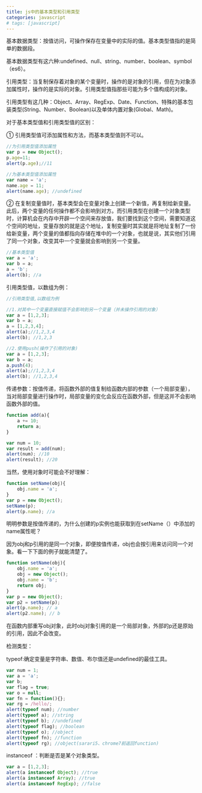 ```yaml
---
title: js中的基本类型和引用类型
categories: javascript
# tags: [javascript]
---
```


基本数据类型：按值访问，可操作保存在变量中的实际的值。基本类型值指的是简单的数据段。

基本数据类型有这六种:undefined、null、string、number、boolean、symbol（es6）。

引用类型：当复制保存着对象的某个变量时，操作的是对象的引用，但在为对象添加属性时，操作的是实际的对象。引用类型值指那些可能为多个值构成的对象。

引用类型有这几种：Object、Array、RegExp、Date、Function、特殊的基本包装类型(String、Number、Boolean)以及单体内置对象(Global、Math)。

对于基本类型值和引用类型值的区别：

   ① 引用类型值可添加属性和方法，而基本类型值则不可以。

```javascript
//为引用类型值添加属性
var p = new Object();
p.age=11;
alert(p.age);//11

//为基本类型值添加属性
var name = 'a';
name.age = 11;
alert(name.age); //undefined
```

  ② 在复制变量值时，基本类型会在变量对象上创建一个新值，再复制给新变量。此后，两个变量的任何操作都不会影响到对方。而引用类型在创建一个对象类型时，计算机会在内存中开辟一个空间来存放值，我们要找到这个空间，需要知道这个空间的地址，变量存放的就是这个地址，复制变量时其实就是将地址复制了一份给新变量，两个变量的值都指向存储在堆中的一个对象，也就是说，其实他们引用了同一个对象，改变其中一个变量就会影响到另一个变量。

```javascript
//基本类型值
var a = 'a';
var b = a;
a = 'b';
alert(b); //a
```

引用类型值，以数组为例：

```javascript
//引用类型值,以数组为例

//1.对其中一个变量直接赋值不会影响到另一个变量（并未操作引用的对象）
var a = [1,2,3];
var b = a;
a = [1,2,3,4];
alert(a);//1,2,3,4
alert(b); //1,2,3

//2.使用push(操作了引用的对象)
var a = [1,2,3];
var b = a;
a.push(4);
alert(a);//1,2,3,4
alert(b); //1,2,3,4
```

传递参数：按值传递，将函数外部的值复制给函数内部的参数（一个局部变量），当对局部变量进行操作时，局部变量的变化会反应在函数外部，但是这并不会影响函数外部的值。

```javascript
function add(a){
    a += 10;
    return a;
}

var num = 10;
var result = add(num);
alert(num); //10
alert(result); //20
```

当然，使用对象时可能会不好理解：

```javascript
function setName(obj){
    obj.name = 'a';
}
var p = new Object();
setName(p);
alert(p.name); //a
```

明明参数是按值传递的，为什么创建的p实例也能获取到在setName（）中添加的name属性呢？

因为obj和p引用的是同一个对象，即便按值传递，obj也会按引用来访问同一个对象。看一下下面的例子就能清楚了。

```javascript
function setName(obj){
    obj.name = 'a';
    obj = new Object();
    obj.name = 'b';
    return obj;
}
var p = new Object();
var p2 = setName(p);
alert(p.name); // a
alert(p2.name); // b
```

在函数内部重写obj对象，此时obj对象引用的是一个局部对象，外部的p还是原始的引用，因此不会改变。

检测类型：

typeof:确定变量是字符串、数值、布尔值还是undefined的最佳工具。

```javascript
var num = 1;
var a = 'a';
var b;
var flag = true;
var o = null;
var fn = function(){};
var rg = /hello/;
alert(typeof num); //number
alert(typeof a); //string
alert(typeof b); //undefined
alert(typeof flag); //boolean
alert(typeof o); //object
alert(typeof fn); //function
alert(typeof rg); //object(sarari5、chrome7前返回function)
```

instanceof ：判断是否是某个对象类型。

```javascript
var a = [1,2,3];
alert(a instanceof Object); //true
alert(a instanceof Array); //true
alert(a instanceof RegExp); //false
```